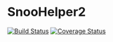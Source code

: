 # SnooHelper2
[![Build Status](https://travis-ci.org/Santi871/SnooHelper.svg?branch=sh2)](https://travis-ci.org/Santi871/SnooHelper) [![Coverage Status](https://coveralls.io/repos/github/Santi871/SnooHelper/badge.svg?branch=master)](https://coveralls.io/github/Santi871/SnooHelper?branch=master) 
